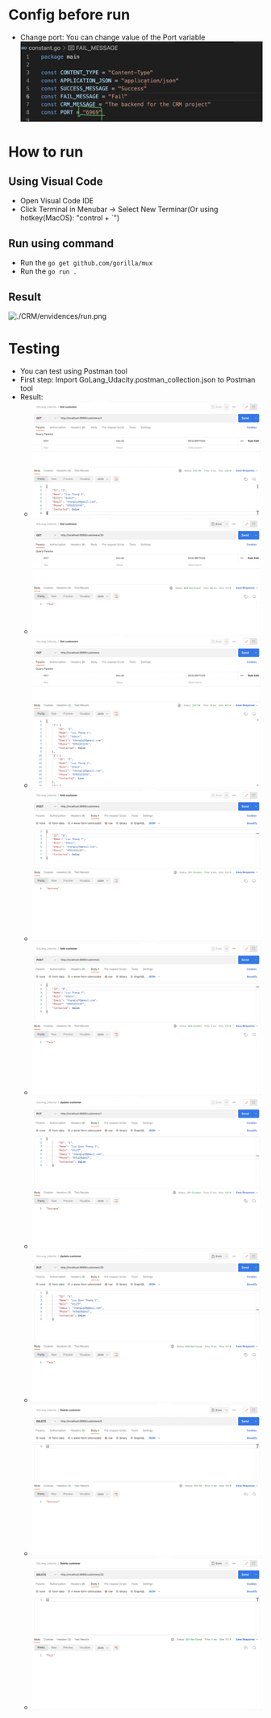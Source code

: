 # Config before run
- Change port: You can change value of the Port variable
![port.png](./CRM/evidences/port.png)
# How to run
## Using Visual Code
- Open Visual Code IDE
- Click Terminal in Menubar -> Select New Terminar(Or using hotkey(MacOS): "control + `")
## Run using command
- Run the `go get github.com/gorilla/mux`
- Run the `go run .`
## Result
![./CRM/envidences/run.png](run.png)

# Testing
- You can test using Postman tool
- First step: Import GoLang_Udacity.postman_collection.json to Postman tool
- Result:
  - ![get_success.png](./CRM/evidences/get_success.png)
  - ![get_fail.png](./CRM/evidences/get_fail.png)
  - ![get_all_success.png](./CRM/evidences/get_all_success.png)
  - ![create_success.png](./CRM/evidences/create_success.png)
  - ![create_fail.png](./CRM/evidences/create_fail.png)
  - ![update_success.png](./CRM/evidences/update_success.png)
  - ![update_fail.png](./CRM/evidences/update_fail.png)
  - ![delete_success.png](./CRM/evidences/delete_success.png)
  - ![delete_fail.png](./CRM/evidences/delete_fail.png)

